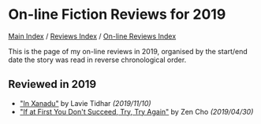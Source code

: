 # On-line Fiction Reviews for 2019

[Main Index](../../../README.md) / [Reviews Index](../../README.md) / [On-line Reviews Index](../README.md)

This is the page of my on-line reviews in 2019, organised by the start/end date the story was read in reverse chronological order.

## Reviewed in 2019

- ["In Xanadu"](20191110-InXanadu.md) by Lavie Tidhar *(2019/11/10)*
- ["If at First You Don't Succeed, Try, Try Again"](20190430-IfAtFirstYouDontSucceed.md) by Zen Cho *(2019/04/30)*
